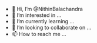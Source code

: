 - 👋 Hi, I’m @NithinBalachandra
- 👀 I’m interested in ...
- 🌱 I’m currently learning ...
- 💞️ I’m looking to collaborate on ...
- 📫 How to reach me ...

<!---
NithinBalachandra/NithinBalachandra is a ✨ special ✨ repository because its `README.md` (this file) appears on your GitHub profile.
You can click the Preview link to take a look at your changes.
--->
